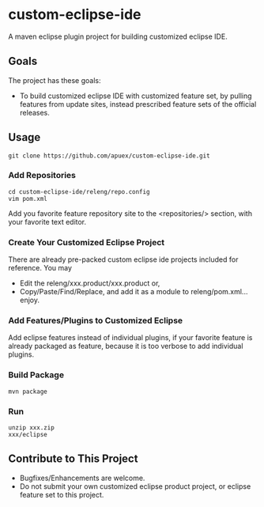 # custom-eclipse-ide
A maven eclipse plugin project for building customized eclipse IDE.

## Goals

The project has these goals:

* To build customized eclipse IDE with customized feature set, by pulling features from update sites, instead prescribed feature sets of the official releases.

## Usage

    git clone https://github.com/apuex/custom-eclipse-ide.git
    
### Add Repositories
    
    cd custom-eclipse-ide/releng/repo.config
    vim pom.xml

Add you favorite feature repository site to the &lt;repositories/&gt; section, with your favorite text editor.

### Create Your Customized Eclipse Project
There are already pre-packed custom eclipse ide projects included for reference. You may

* Edit the releng/xxx.product/xxx.product or,
* Copy/Paste/Find/Replace, and add it as a module to releng/pom.xml... enjoy.

### Add Features/Plugins to Customized Eclipse
Add eclipse features instead of individual plugins, if your favorite feature is already packaged as feature, because it is too verbose to add individual plugins.

### Build Package

    mvn package

### Run

    unzip xxx.zip
    xxx/eclipse

## Contribute to This Project

* Bugfixes/Enhancements are welcome.
* Do not submit your own customized eclipse product project, or eclipse feature set to this project.

